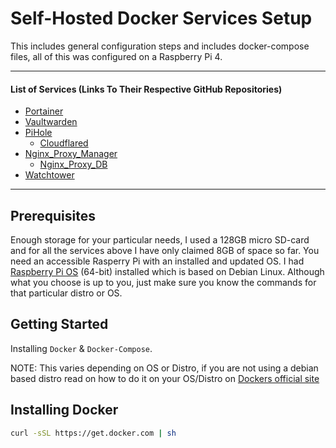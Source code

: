 # Self-Hosted Docker Services Setup
This includes general configuration steps and includes docker-compose files, all of this was configured on a Raspberry Pi 4.

---

#### List of Services (Links To Their Respective GitHub Repositories)
* [Portainer](https://github.com/portainer/portainer)
* [Vaultwarden](https://github.com/dani-garcia/vaultwarden)
* [PiHole](https://github.com/pi-hole/pi-hole)
  * [Cloudflared](https://github.com/cloudflare/cloudflared)
* [Nginx_Proxy_Manager](https://github.com/NginxProxyManager/nginx-proxy-manager)
  * [Nginx_Proxy_DB](https://github.com/NginxProxyManager/nginx-proxy-manager)
* [Watchtower](https://github.com/containrrr/watchtower)

---

## Prerequisites
Enough storage for your particular needs, I used a 128GB micro SD-card and for all the services above I have only claimed 8GB of space so far. You need an accessible Rasperry Pi with an installed and updated OS. I had [Raspberry Pi OS](https://www.raspberrypi.com/software/operating-systems/) (64-bit) installed which is based on Debian Linux. Although what you choose is up to you, just make sure you know the commands for that particular distro or OS. 

## Getting Started
Installing ```Docker``` & ```Docker-Compose```.

NOTE: This varies depending on OS or Distro, if you are not using a debian based distro read on how to do it on your OS/Distro on [Dockers official site](https://docs.docker.com/desktop/install/debian/)

## Installing Docker
``` bash
curl -sSL https://get.docker.com | sh
```







